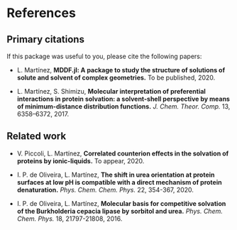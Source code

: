 # References

## Primary citations

If this package was useful to you, please cite the following papers:

* L. Martínez, **MDDF.jl: A package to study the structure of solutions
  of solute and solvent of complex geometries.** To be published, 2020.

* L. Martínez, S. Shimizu, **Molecular interpretation of preferential
  interactions in protein solvation: a solvent-shell perspective by
  means of minimum-distance distribution functions.** *J. Chem. Theor.
  Comp.* 13, 6358–6372, 2017.

## Related work

* V. Piccoli, L. Martínez, **Correlated counterion effects in the solvation
  of proteins by ionic-liquids.** To appear, 2020.

* I. P. de Oliveira, L. Martínez, **The shift in urea orientation at
  protein surfaces at low pH is compatible with a direct mechanism of
  protein denaturation.** *Phys. Chem. Chem. Phys.* 22, 354-367, 2020.

* I. P. de Oliveira, L. Martínez, **Molecular basis for competitive
  solvation of the Burkholderia cepacia lipase by sorbitol and urea.**
  *Phys. Chem. Chem. Phys.* 18, 21797-21808, 2016.


